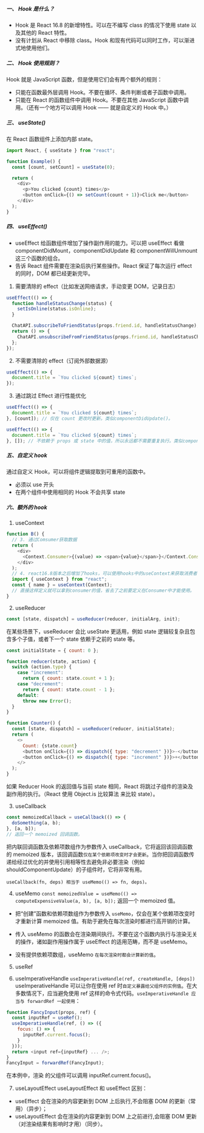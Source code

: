 ##### 一、 Hook 是什么？

- Hook 是 React 16.8 的新增特性。可以在不编写 class 的情况下使用 state 以及其他的 React 特性。
- 没有计划从 React 中移除 class。Hook 和现有代码可以同时工作，可以渐进式地使用他们。

##### 二、 Hook 使用规则？

Hook 就是 JavaScript 函数，但是使用它们会有两个额外的规则：

- 只能在函数最外层调用 Hook。不要在循环、条件判断或者子函数中调用。
- 只能在 React 的函数组件中调用 Hook。不要在其他 JavaScript 函数中调用。（还有一个地方可以调用 Hook —— 就是自定义的 Hook 中。）

##### 三、 useState()

在 React 函数组件上添加内部 state。

```javascript
import React, { useState } from "react";

function Example() {
  const [count, setCount] = useState(0);

  return (
    <div>
      <p>You clicked {count} times</p>
      <button onClick={() => setCount(count + 1)}>Click me</button>
    </div>
  );
}
```

##### 四、 useEffect()

- useEffect 给函数组件增加了操作副作用的能力。可以把 useEffect 看做 componentDidMount，componentDidUpdate 和 componentWillUnmount 这三个函数的组合。
- 告诉 React 组件需要在渲染后执行某些操作。React 保证了每次运行 effect 的同时，DOM 都已经更新完毕。

1. 需要清除的 effect（比如发送网络请求，手动变更 DOM，记录日志）

```javascript
useEffect(() => {
  function handleStatusChange(status) {
    setIsOnline(status.isOnline);
  }

  ChatAPI.subscribeToFriendStatus(props.friend.id, handleStatusChange);
  return () => {
    ChatAPI.unsubscribeFromFriendStatus(props.friend.id, handleStatusChange);
  };
});
```

2. 不需要清除的 effect（订阅外部数据源）

```javascript
useEffect(() => {
  document.title = `You clicked ${count} times`;
});
```

3. 通过跳过 Effect 进行性能优化

```javascript
useEffect(() => {
  document.title = `You clicked ${count} times`;
}, [count]); // 仅在 count 更改时更新。类似componentDidUpdate()。

useEffect(() => {
  document.title = `You clicked ${count} times`;
}, []); // 不依赖于 props 或 state 中的值，所以永远都不需要重复执行。类似componentDidMount()。
```

##### 五、自定义 hook

通过自定义 Hook，可以将组件逻辑提取到可重用的函数中。

- 必须以 use 开头
- 在两个组件中使用相同的 Hook 不会共享 state

##### 六、额外的 hook

1. useContext

```javascript
function B() {
  // 3. 通过Comsumer获取数据
  return (
    <div>
      <Context.Consumer>{(value) => <span>{value}</span>}</Context.Consumer>
    </div>
  );
  // 4. react16.8版本之后增加了hooks，可以使用hooks中的useContext来获取消费者
  import { useContext } from "react";
  const { name } = useContext(Context);
  // 直接这样定义就可以拿到consumer的值，省去了之前要定义在Consumer中才能使用。
}
```

2. useReducer

```javascript
const [state, dispatch] = useReducer(reducer, initialArg, init);
```

在某些场景下，useReducer 会比 useState 更适用，例如 state 逻辑较复杂且包含多个子值，或者下一个 state 依赖于之前的 state 等。

```javascript
const initialState = { count: 0 };

function reducer(state, action) {
  switch (action.type) {
    case "increment":
      return { count: state.count + 1 };
    case "decrement":
      return { count: state.count - 1 };
    default:
      throw new Error();
  }
}

function Counter() {
  const [state, dispatch] = useReducer(reducer, initialState);
  return (
    <>
      Count: {state.count}
      <button onClick={() => dispatch({ type: "decrement" })}>-</button>
      <button onClick={() => dispatch({ type: "increment" })}>+</button>
    </>
  );
}
```

如果 Reducer Hook 的返回值与当前 state 相同，React 将跳过子组件的渲染及副作用的执行。（React 使用 Object.is 比较算法 来比较 state）。 

3. useCallback

```javascript
const memoizedCallback = useCallback(() => {
  doSomething(a, b);
}, [a, b]);
// 返回一个 memoized 回调函数。
```

把内联回调函数及依赖项数组作为参数传入 useCallback，它将返回该回调函数的 memoized 版本，该回调函数`仅在某个依赖项改变时才会更新`。当你把回调函数传递给经过优化的并使用引用相等性去避免非必要渲染（例如 shouldComponentUpdate）的子组件时，它将非常有用。

`useCallback(fn, deps) 相当于 useMemo(() => fn, deps)。`

4. useMemo
   `const memoizedValue = useMemo(() => computeExpensiveValue(a, b), [a, b]);`
   返回一个 memoized 值。

- 把“创建”函数和依赖项数组作为参数传入 `useMemo`，仅会在某个依赖项改变时才重新计算 memoized 值。有助于避免在每次渲染时都进行高开销的计算。

- 传入 useMemo 的函数会在渲染期间执行。不要在这个函数内执行与渲染无关的操作，诸如副作用操作属于 useEffect 的适用范畴，而不是 useMemo。

- 没有提供依赖项数组，useMemo `在每次渲染时都会计算新的值`。

5. useRef

6. useImperativeHandle
   `useImperativeHandle(ref, createHandle, [deps])`
   useImperativeHandle 可以让你在使用 ref 时`自定义暴露给父组件的实例值`。在大多数情况下，应当避免使用 ref 这样的命令式代码。`useImperativeHandle 应当与 forwardRef 一起使用`：

```javascript
function FancyInput(props, ref) {
  const inputRef = useRef();
  useImperativeHandle(ref, () => ({
    focus: () => {
      inputRef.current.focus();
    }
  }));
  return <input ref={inputRef} ... />;
}
FancyInput = forwardRef(FancyInput);
```

在本例中，渲染 <FancyInput ref={inputRef} /> 的父组件可以调用 inputRef.current.focus()。

7. useLayoutEffect
   useLayoutEffect 和 useEffect 区别：

- useEffect 会在渲染的内容更新到 DOM 上后执行,不会阻塞 DOM 的更新（常用）（异步）；
- useLayoutEffect 会在渲染的内容更新到 DOM 上之前进行,会阻塞 DOM 更新（对渲染结果有影响时才用）（同步）。
